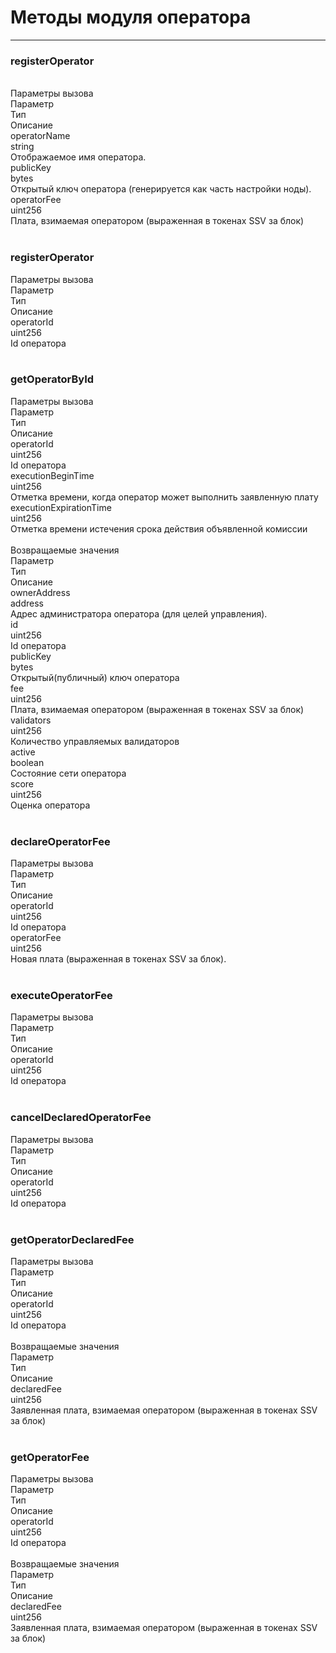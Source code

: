 # Методы модуля оператора
___
<h3><span class="ssv-text-bg">registerOperator</span></h3>
<br/>
<span>Параметры вызова</span>

<div class="ssv-table-3col  ssv-table">
  <div class="ssv-cell ssv-text-bold">
    <span>Параметр</span>
  </div>
  <div class="ssv-cell ssv-text-bold">
     <span>Тип</span>
  </div>
  <div class="ssv-cell ssv-text-bold">
     <span>Описание</span>
  </div>

  <div class="ssv-cell">
     <span>operatorName</span>
  </div>
  <div class="ssv-cell">
    <span>string</span>
  </div>
  <div class="ssv-cell">
    <span>Отображаемое имя оператора.</span>
  </div>

  <div class="ssv-cell">
     <span>publicKey</span>
  </div>
  <div class="ssv-cell">
    <span>bytes</span>
  </div>
  <div class="ssv-cell">
    <span>Открытый ключ оператора (генерируется как часть настройки ноды).</span>
  </div>

  <div class="ssv-cell">
     <span>operatorFee</span>
  </div>
  <div class="ssv-cell">
    <span>uint256</span>
  </div>
  <div class="ssv-cell">
    <span>Плата, взимаемая оператором (выраженная в токенах SSV за блок)</span>
  </div>
</div>

<br/>
<h3><span class="ssv-text-bg">registerOperator</span></h3>
<span>Параметры вызова</span>

<div class="ssv-table-3col  ssv-table">
  <div class="ssv-cell ssv-text-bold">
    <span>Параметр</span>
  </div>
  <div class="ssv-cell ssv-text-bold">
     <span>Тип</span>
  </div>
  <div class="ssv-cell ssv-text-bold">
     <span>Описание</span>
  </div>

  <div class="ssv-cell">
     <span>operatorId</span>
  </div>
  <div class="ssv-cell">
    <span>uint256</span>
  </div>
  <div class="ssv-cell">
    <span>Id оператора</span>
  </div>
</div>

<br/>
<h3><span class="ssv-text-bg">getOperatorById</span></h3>
<span>Параметры вызова</span>

<div class="ssv-table-3col  ssv-table">
  <div class="ssv-cell ssv-text-bold">
    <span>Параметр</span>
  </div>
  <div class="ssv-cell ssv-text-bold">
     <span>Тип</span>
  </div>
  <div class="ssv-cell ssv-text-bold">
     <span>Описание</span>
  </div>

  <div class="ssv-cell">
     <span>operatorId</span>
  </div>
  <div class="ssv-cell">
    <span>uint256</span>
  </div>
  <div class="ssv-cell">
    <span>Id оператора</span>
  </div>

  <div class="ssv-cell">
     <span>executionBeginTime</span>
  </div>
  <div class="ssv-cell">
    <span>uint256</span>
  </div>
  <div class="ssv-cell">
    <span>Отметка времени, когда оператор может выполнить заявленную плату</span>
  </div>

  <div class="ssv-cell">
     <span>executionExpirationTime</span>
  </div>
  <div class="ssv-cell">
    <span>uint256</span>
  </div>
  <div class="ssv-cell">
    <span>Отметка времени истечения срока действия объявленной комиссии</span>
  </div>
</div>

<br/>
<span>Возвращаемые значения</span>

<div class="ssv-table-3col  ssv-table">
  <div class="ssv-cell ssv-text-bold">
    <span>Параметр</span>
  </div>
  <div class="ssv-cell ssv-text-bold">
     <span>Тип</span>
  </div>
  <div class="ssv-cell ssv-text-bold">
     <span>Описание</span>
  </div>

  <div class="ssv-cell">
     <span>ownerAddress</span>
  </div>
  <div class="ssv-cell">
    <span>address</span>
  </div>
  <div class="ssv-cell">
    <span>Адрес администратора оператора (для целей управления).</span>
  </div>

  <div class="ssv-cell">
     <span>id</span>
  </div>
  <div class="ssv-cell">
    <span>uint256</span>
  </div>
  <div class="ssv-cell">
    <span>Id оператора</span>
  </div>

  <div class="ssv-cell">
     <span>publicKey</span>
  </div>
  <div class="ssv-cell">
    <span>bytes</span>
  </div>
  <div class="ssv-cell">
    <span>Открытый(публичный) ключ оператора</span>
  </div>

  <div class="ssv-cell">
     <span>fee</span>
  </div>
  <div class="ssv-cell">
    <span>uint256</span>
  </div>
  <div class="ssv-cell">
    <span>Плата, взимаемая оператором (выраженная в токенах SSV за блок)</span>
  </div>  

<div class="ssv-cell">
     <span>validators</span>
  </div>
  <div class="ssv-cell">
    <span>uint256</span>
  </div>
  <div class="ssv-cell">
    <span>Количество управляемых валидаторов</span>
  </div>

<div class="ssv-cell">
     <span>active</span>
  </div>
  <div class="ssv-cell">
    <span>boolean</span>
  </div>
  <div class="ssv-cell">
    <span>Состояние сети оператора</span>
  </div>

<div class="ssv-cell">
     <span>score</span>
  </div>
  <div class="ssv-cell">
    <span>uint256</span>
  </div>
  <div class="ssv-cell">
    <span>Оценка оператора</span>
  </div>
</div>

<br/>
<h3><span class="ssv-text-bg">declareOperatorFee</span></h3>
<span>Параметры вызова</span>

<div class="ssv-table-3col  ssv-table">
  <div class="ssv-cell ssv-text-bold">
    <span>Параметр</span>
  </div>
  <div class="ssv-cell ssv-text-bold">
     <span>Тип</span>
  </div>
  <div class="ssv-cell ssv-text-bold">
     <span>Описание</span>
  </div>

  <div class="ssv-cell">
     <span>operatorId</span>
  </div>
  <div class="ssv-cell">
    <span>uint256</span>
  </div>
  <div class="ssv-cell">
    <span>Id оператора</span>
  </div>

  <div class="ssv-cell">
     <span>operatorFee</span>
  </div>
  <div class="ssv-cell">
    <span>uint256</span>
  </div>
  <div class="ssv-cell">
    <span>Новая плата (выраженная в токенах SSV за блок).</span>
  </div>

</div>

<br/>
<h3><span class="ssv-text-bg">executeOperatorFee</span></h3>
<span>Параметры вызова</span>

<div class="ssv-table-3col  ssv-table">
  <div class="ssv-cell ssv-text-bold">
    <span>Параметр</span>
  </div>
  <div class="ssv-cell ssv-text-bold">
     <span>Тип</span>
  </div>
  <div class="ssv-cell ssv-text-bold">
     <span>Описание</span>
  </div>

  <div class="ssv-cell">
     <span>operatorId</span>
  </div>
  <div class="ssv-cell">
    <span>uint256</span>
  </div>
  <div class="ssv-cell">
    <span>Id оператора</span>
  </div>
</div>

<br/>
<h3><span class="ssv-text-bg">cancelDeclaredOperatorFee</span></h3>
<span>Параметры вызова</span>

<div class="ssv-table-3col  ssv-table">
  <div class="ssv-cell ssv-text-bold">
    <span>Параметр</span>
  </div>
  <div class="ssv-cell ssv-text-bold">
     <span>Тип</span>
  </div>
  <div class="ssv-cell ssv-text-bold">
     <span>Описание</span>
  </div>

  <div class="ssv-cell">
     <span>operatorId</span>
  </div>
  <div class="ssv-cell">
    <span>uint256</span>
  </div>
  <div class="ssv-cell">
    <span>Id оператора</span>
  </div>
</div>


<br/>
<h3><span class="ssv-text-bg">getOperatorDeclaredFee</span></h3>
<span>Параметры вызова</span>

<div class="ssv-table-3col  ssv-table">
  <div class="ssv-cell ssv-text-bold">
    <span>Параметр</span>
  </div>
  <div class="ssv-cell ssv-text-bold">
     <span>Тип</span>
  </div>
  <div class="ssv-cell ssv-text-bold">
     <span>Описание</span>
  </div>

  <div class="ssv-cell">
     <span>operatorId</span>
  </div>
  <div class="ssv-cell">
    <span>uint256</span>
  </div>
  <div class="ssv-cell">
    <span>Id оператора</span>
  </div>
</div>

<br/>
<span>Возвращаемые значения</span>

<div class="ssv-table-3col  ssv-table">
  <div class="ssv-cell ssv-text-bold">
    <span>Параметр</span>
  </div>
  <div class="ssv-cell ssv-text-bold">
     <span>Тип</span>
  </div>
  <div class="ssv-cell ssv-text-bold">
     <span>Описание</span>
  </div>

  <div class="ssv-cell">
     <span>declaredFee</span>
  </div>
  <div class="ssv-cell">
    <span>uint256</span>
  </div>
  <div class="ssv-cell">
    <span>Заявленная плата, взимаемая оператором (выраженная в токенах SSV за блок)</span>
  </div>
</div>

<br/>
<h3><span class="ssv-text-bg">getOperatorFee</span></h3>
<span>Параметры вызова</span>

<div class="ssv-table-3col  ssv-table">
  <div class="ssv-cell ssv-text-bold">
    <span>Параметр</span>
  </div>
  <div class="ssv-cell ssv-text-bold">
     <span>Тип</span>
  </div>
  <div class="ssv-cell ssv-text-bold">
     <span>Описание</span>
  </div>

  <div class="ssv-cell">
     <span>operatorId</span>
  </div>
  <div class="ssv-cell">
    <span>uint256</span>
  </div>
  <div class="ssv-cell">
    <span>Id оператора</span>
  </div>
</div>
<br/>
<span>Возвращаемые значения</span>

<div class="ssv-table-3col  ssv-table">
  <div class="ssv-cell ssv-text-bold">
    <span>Параметр</span>
  </div>
  <div class="ssv-cell ssv-text-bold">
     <span>Тип</span>
  </div>
  <div class="ssv-cell ssv-text-bold">
     <span>Описание</span>
  </div>

  <div class="ssv-cell">
     <span>declaredFee</span>
  </div>
  <div class="ssv-cell">
    <span>uint256</span>
  </div>
  <div class="ssv-cell">
    <span>Заявленная плата, взимаемая оператором (выраженная в токенах SSV за блок)</span>
  </div>
</div>

